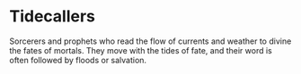 # Tidecallers


Sorcerers and prophets who read the flow of currents and weather to divine the fates of mortals. They move with the tides of fate, and their word is often followed by floods or salvation.
